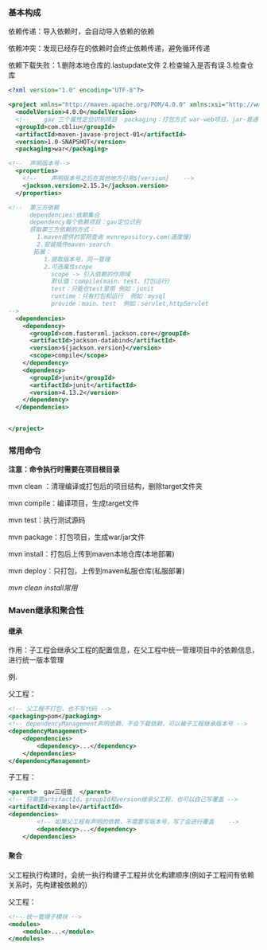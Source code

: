 ### 基本构成

依赖传递：导入依赖时，会自动导入依赖的依赖

依赖冲突：发现已经存在的依赖时会终止依赖传递，避免循环传递

依赖下载失败：1.删除本地仓库的.lastupdate文件 2.检查输入是否有误 3.检查仓库

```xml
<?xml version="1.0" encoding="UTF-8"?>

<project xmlns="http://maven.apache.org/POM/4.0.0" xmlns:xsi="http://www.w3.org/2001/XMLSchema-instance" xsi:schemaLocation="http://maven.apache.org/POM/4.0.0 http://maven.apache.org/xsd/maven-4.0.0.xsd">  
  <modelVersion>4.0.0</modelVersion>  
  <!--    gav 三个属性定位识别项目  packaging：打包方式 war-web项目，jar-普通项目，pom-不打包-->
  <groupId>com.cbliu</groupId>  
  <artifactId>maven-javase-project-01</artifactId>  
  <version>1.0-SNAPSHOT</version>  
  <packaging>war</packaging>

<!--  声明版本号-->
  <properties>
    <!--    声明版本号之后在其他地方引用${version}    -->
    <jackson.version>2.15.3</jackson.version>
  </properties>

<!--  第三方依赖
      dependencies:依赖集合
      dependency每个依赖项目：gav定位识别
      获取第三方依赖的方式：
        1.maven提供的官网查询 mvnrepository.com(速度慢)
        2.安装插件maven-search
       拓展：
          1.提取版本号，同一管理
          2.可选属性scope
            scope -> 引入依赖的作用域
            默认值：compile(main、test、打包运行)
            test：只能在test里用 例如：junit
            runtime：只有打包和运行  例如：mysql
            provide：main、test  例如：servlet,httpServlet   
-->
  <dependencies>
    <dependency>
      <groupId>com.fasterxml.jackson.core</groupId>
      <artifactId>jackson-databind</artifactId>
      <version>${jackson.version}</version>
      <scope>compile</scope>
    </dependency>
    <dependency>
      <groupId>junit</groupId>
      <artifactId>junit</artifactId>
      <version>4.13.2</version>
    </dependency>
  </dependencies>


</project>


```

### 常用命令

**注意：命令执行时需要在项目根目录**

mvn clean ：清理编译或打包后的项目结构，删除target文件夹

mvn compile：编译项目，生成target文件

mvn test：执行测试源码

mvn package：打包项目，生成war/jar文件 

mvn install：打包后上传到maven本地仓库(本地部署)

mvn deploy：只打包，上传到maven私服仓库(私服部署)

*mvn clean install常用*

### Maven继承和聚合性

#### 继承

作用：子工程会继承父工程的配置信息，在父工程中统一管理项目中的依赖信息，进行统一版本管理

例.

父工程：

```xml
<!-- 父工程不打包，也不写代码 -->
<packaging>pom</packaging>
<!-- dependencyManagement声明依赖，不会下载依赖，可以被子工程继承版本号 -->
<dependencyManagement>
    <dependencies>
        <dependency>...</dependency>
    </dependencies>
</dependencyManagement>
```

子工程：

```xml
<parent>  gav三组值  </parent>
<!-- 只需要artifactId，groupId和version继承父工程，也可以自己写覆盖 -->
<artifactId>example</artifactId>
<dependencies>
    	<!-- 如果父工程有声明的依赖，不需要写版本号，写了会进行覆盖	-->
        <dependency>...</dependency>
    </dependencies>

```

#### 聚合

父工程执行构建时，会统一执行构建子工程并优化构建顺序(例如子工程间有依赖关系时，先构建被依赖的)

父工程：

```xml
<!-- 统一管理子模块 -->
<modules>
	<module>...</module>
</modules>
```


